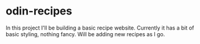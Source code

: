 # odin-recipes

In this project I'll be building a basic recipe website.
Currently it has a bit of basic styling, nothing fancy.
Will be adding new recipes as I go.

